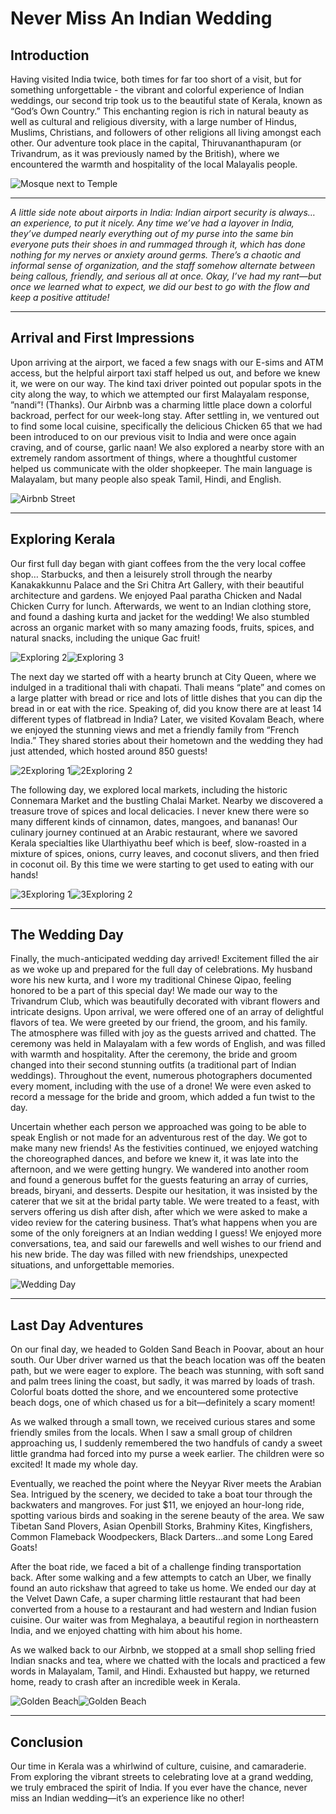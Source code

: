 # Never Miss An Indian Wedding

## Introduction

Having visited India twice, both times for far too short of a visit, but for something unforgettable - the vibrant and colorful experience of Indian weddings, our second trip took us to the beautiful state of Kerala, known as “God’s Own Country.” This enchanting region is rich in natural beauty as well as cultural and religious diversity, with a large number of Hindus, Muslims, Christians, and followers of other religions all living amongst each other. Our adventure took place in the capital, Thiruvananthapuram (or Trivandrum, as it was previously named by the British), where we encountered the warmth and hospitality of the local Malayalis people.

![Mosque next to Temple](https://twotrekkers.nyc3.cdn.digitaloceanspaces.com/media/multipart-uploads/Kerala_Introduction.svg)

---

_A little side note about airports in India: Indian airport security is always… an experience, to put it nicely. Any time we’ve had a layover in India, they’ve dumped nearly everything out of my purse into the same bin everyone puts their shoes in and rummaged through it, which has done nothing for my nerves or anxiety around germs. There’s a chaotic and informal sense of organization, and the staff somehow alternate between being callous, friendly, and serious all at once. Okay, I’ve had my rant—but once we learned what to expect, we did our best to go with the flow and keep a positive attitude!_

---

## Arrival and First Impressions

Upon arriving at the airport, we faced a few snags with our E-sims and ATM access, but the helpful airport taxi staff helped us out, and before we knew it, we were on our way. The kind taxi driver pointed out popular spots in the city along the way, to which we attempted our first Malayalam response, ”nandi”! (Thanks). Our Airbnb was a charming little place down a colorful backroad, perfect for our week-long stay. After settling in, we ventured out to find some local cuisine, specifically the delicious Chicken 65 that we had been introduced to on our previous visit to India and were once again craving, and of course, garlic naan! We also explored a nearby store with an extremely random assortment of things, where a thoughtful customer helped us communicate with the older shopkeeper. The main language is Malayalam, but many people also speak Tamil, Hindi, and English.

![Airbnb Street](https://twotrekkers.nyc3.cdn.digitaloceanspaces.com/media/multipart-uploads/Kerala_Arrival.svg)

---

## Exploring Kerala

Our first full day began with giant coffees from the the very local coffee shop… Starbucks, and then a leisurely stroll through the nearby Kanakakkunnu Palace and the Sri Chitra Art Gallery, with their beautiful architecture and gardens. We enjoyed Paal paratha Chicken and Nadal Chicken Curry for lunch. Afterwards, we went to an Indian clothing store, and found a dashing kurta and jacket for the wedding! We also stumbled across an organic market with so many amazing foods, fruits, spices, and natural snacks, including the unique Gac fruit!

![Exploring 2](https://twotrekkers.nyc3.cdn.digitaloceanspaces.com/media/multipart-uploads/Kerala_exploring_2.svg)![Exploring 3](https://twotrekkers.nyc3.cdn.digitaloceanspaces.com/media/multipart-uploads/Kerala_exploring_3.svg)

The next day we started off with a hearty brunch at City Queen, where we indulged in a traditional thali with chapati. Thali means “plate” and comes on a large platter with bread or rice and lots of little dishes that you can dip the bread in or eat with the rice. Speaking of, did you know there are at least 14 different types of flatbread in India? Later, we visited Kovalam Beach, where we enjoyed the stunning views and met a friendly family from “French India.” They shared stories about their hometown and the wedding they had just attended, which hosted around 850 guests!

![2Exploring 1](https://twotrekkers.nyc3.cdn.digitaloceanspaces.com/media/multipart-uploads/Kerala_2exploring_1.svg)![2Exploring 2](https://twotrekkers.nyc3.cdn.digitaloceanspaces.com/media/multipart-uploads/Kerala_2exploring_2.svg)

The following day, we explored local markets, including the historic Connemara Market and the bustling Chalai Market. Nearby we discovered a treasure trove of spices and local delicacies. I never knew there were so many different kinds of cinnamon, dates, mangoes, and bananas! Our culinary journey continued at an Arabic restaurant, where we savored Kerala specialties like Ularthiyathu beef which is beef, slow-roasted in a mixture of spices, onions, curry leaves, and coconut slivers, and then fried in coconut oil. By this time we were starting to get used to eating with our hands!

![3Exploring 1](https://twotrekkers.nyc3.cdn.digitaloceanspaces.com/media/multipart-uploads/Kerala_3exploring_1.svg)![3Exploring 2](https://twotrekkers.nyc3.cdn.digitaloceanspaces.com/media/multipart-uploads/Kerala_3exploring_2.svg)

---

## The Wedding Day

Finally, the much-anticipated wedding day arrived! Excitement filled the air as we woke up and prepared for the full day of celebrations. My husband wore his new kurta, and I wore my traditional Chinese Qipao, feeling honored to be a part of this special day! We made our way to the Trivandrum Club, which was beautifully decorated with vibrant flowers and intricate designs. Upon arrival, we were offered one of an array of delightful flavors of tea. We were greeted by our friend, the groom, and his family. The atmosphere was filled with joy as the guests arrived and chatted. The ceremony was held in Malayalam with a few words of English, and was filled with warmth and hospitality. After the ceremony, the bride and groom changed into their second stunning outfits (a traditional part of Indian weddings). Throughout the event, numerous photographers documented every moment, including with the use of a drone! We were even asked to record a message for the bride and groom, which added a fun twist to the day.

Uncertain whether each person we approached was going to be able to speak English or not made for an adventurous rest of the day. We got to make many new friends! As the festivities continued, we enjoyed watching the choreographed dances, and before we knew it, it was late into the afternoon, and we were getting hungry. We wandered into another room and found a generous buffet for the guests featuring an array of curries, breads, biryani, and desserts. Despite our hesitation, it was insisted by the caterer that we sit at the bridal party table. We were treated to a feast, with servers offering us dish after dish, after which we were asked to make a video review for the catering business. That’s what happens when you are some of the only foreigners at an Indian wedding I guess! We enjoyed more conversations, tea, and said our farewells and well wishes to our friend and his new bride. The day was filled with new friendships, unexpected situations, and unforgettable memories.

![Wedding Day](https://twotrekkers.nyc3.cdn.digitaloceanspaces.com/media/multipart-uploads/Kerala_wedding_2.svg)

---

## Last Day Adventures

On our final day, we headed to Golden Sand Beach in Poovar, about an hour south. Our Uber driver warned us that the beach location was off the beaten path, but we were eager to explore. The beach was stunning, with soft sand and palm trees lining the coast, but sadly, it was marred by loads of trash. Colorful boats dotted the shore, and we encountered some protective beach dogs, one of which chased us for a bit—definitely a scary moment!

As we walked through a small town, we received curious stares and some friendly smiles from the locals. When I saw a small group of children approaching us, I suddenly remembered the two handfuls of candy a sweet little grandma had forced into my purse a week earlier. The children were so excited! It made my whole day.

Eventually, we reached the point where the Neyyar River meets the Arabian Sea. Intrigued by the scenery, we decided to take a boat tour through the backwaters and mangroves. For just $11, we enjoyed an hour-long ride, spotting various birds and soaking in the serene beauty of the area. We saw Tibetan Sand Plovers, Asian Openbill Storks, Brahminy Kites, Kingfishers, Common Flameback Woodpeckers, Black Darters…and some Long Eared Goats!

After the boat ride, we faced a bit of a challenge finding transportation back. After some walking and a few attempts to catch an Uber, we finally found an auto rickshaw that agreed to take us home. We ended our day at the Velvet Dawn Cafe, a super charming little restaurant that had been converted from a house to a restaurant and had western and Indian fusion cuisine. Our waiter was from Meghalaya, a beautiful region in northeastern India, and we enjoyed chatting with him about his home.

As we walked back to our Airbnb, we stopped at a small shop selling fried Indian snacks and tea, where we chatted with the locals and practiced a few words in Malayalam, Tamil, and Hindi. Exhausted but happy, we returned home, ready to crash after an incredible week in Kerala.

![Golden Beach](https://twotrekkers.nyc3.cdn.digitaloceanspaces.com/media/multipart-uploads/Kerala_lastday_1.svg)![Golden Beach](https://twotrekkers.nyc3.cdn.digitaloceanspaces.com/media/multipart-uploads/Kerala_lastday_2.svg)

---

## Conclusion

Our time in Kerala was a whirlwind of culture, cuisine, and camaraderie. From exploring the vibrant streets to celebrating love at a grand wedding, we truly embraced the spirit of India. If you ever have the chance, never miss an Indian wedding—it’s an experience like no other!
